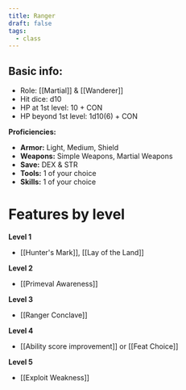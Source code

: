 ```yaml
---
title: Ranger
draft: false
tags:
  - class
---
```

## Basic info:

- Role: [[Martial]] & [[Wanderer]]
- Hit dice: d10
- HP at 1st level: 10 + CON
- HP beyond 1st level: 1d10(6) + CON

**Proficiencies:**
- **Armor:** Light, Medium, Shield
- **Weapons:** Simple Weapons, Martial Weapons
- **Save:** DEX & STR
- **Tools:** 1 of your choice
- **Skills:** 1 of your choice

# Features by level
**Level 1**
- [[Hunter's Mark]], [[Lay of the Land]]

**Level 2**
- [[Primeval Awareness]]

**Level 3**
- [[Ranger Conclave]]

**Level 4**
- [[Ability score improvement]] or [[Feat Choice]]

**Level 5**
- [[Exploit Weakness]]

